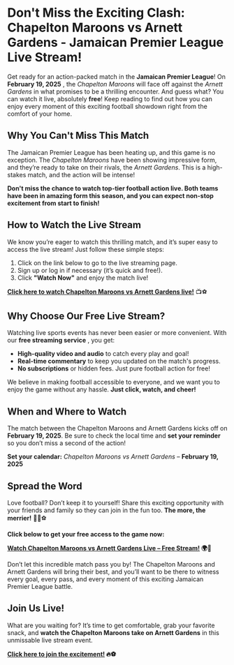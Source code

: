 # Don't Miss the Exciting Clash: Chapelton Maroons vs Arnett Gardens - Jamaican Premier League Live Stream!

Get ready for an action-packed match in the **Jamaican Premier League**! On **February 19, 2025** , the _Chapelton Maroons_ will face off against the _Arnett Gardens_ in what promises to be a thrilling encounter. And guess what? You can watch it live, absolutely **free**! Keep reading to find out how you can enjoy every moment of this exciting football showdown right from the comfort of your home.

## Why You Can't Miss This Match

The Jamaican Premier League has been heating up, and this game is no exception. The _Chapelton Maroons_ have been showing impressive form, and they’re ready to take on their rivals, the _Arnett Gardens_. This is a high-stakes match, and the action will be intense!

**Don't miss the chance to watch top-tier football action live. Both teams have been in amazing form this season, and you can expect non-stop excitement from start to finish!**

## How to Watch the Live Stream

We know you’re eager to watch this thrilling match, and it’s super easy to access the live stream! Just follow these simple steps:

1. Click on the link below to go to the live streaming page.
2. Sign up or log in if necessary (it’s quick and free!).
3. Click **"Watch Now"** and enjoy the match live!

**[Click here to watch Chapelton Maroons vs Arnett Gardens live!](https://tinyurl.com/livestreamfreeo?st=Chapelton+Maroons+vs+Arnett+Gardens&si=gh)** 📺⚽

## Why Choose Our Free Live Stream?

Watching live sports events has never been easier or more convenient. With our **free streaming service** , you get:

- **High-quality video and audio** to catch every play and goal!
- **Real-time commentary** to keep you updated on the match's progress.
- **No subscriptions** or hidden fees. Just pure football action for free!

We believe in making football accessible to everyone, and we want you to enjoy the game without any hassle. **Just click, watch, and cheer!**

## When and Where to Watch

The match between the Chapelton Maroons and Arnett Gardens kicks off on **February 19, 2025**. Be sure to check the local time and **set your reminder** so you don’t miss a second of the action!

**Set your calendar:** _Chapelton Maroons vs Arnett Gardens_ – **February 19, 2025**

## Spread the Word

Love football? Don’t keep it to yourself! Share this exciting opportunity with your friends and family so they can join in the fun too. **The more, the merrier!** 👯‍♂️⚽

**Click below to get your free access to the game now:**

**[Watch Chapelton Maroons vs Arnett Gardens Live – Free Stream!](https://tinyurl.com/livestreamfreeo?st=Chapelton+Maroons+vs+Arnett+Gardens&si=gh) 🌍🎉**

Don’t let this incredible match pass you by! The Chapelton Maroons and Arnett Gardens will bring their best, and you’ll want to be there to witness every goal, every pass, and every moment of this exciting Jamaican Premier League battle.

## Join Us Live!

What are you waiting for? It’s time to get comfortable, grab your favorite snack, and **watch the Chapelton Maroons take on Arnett Gardens** in this unmissable live stream event.

**[Click here to join the excitement!](https://tinyurl.com/livestreamfreeo?st=Chapelton+Maroons+vs+Arnett+Gardens&si=gh) 🔥⚽**
